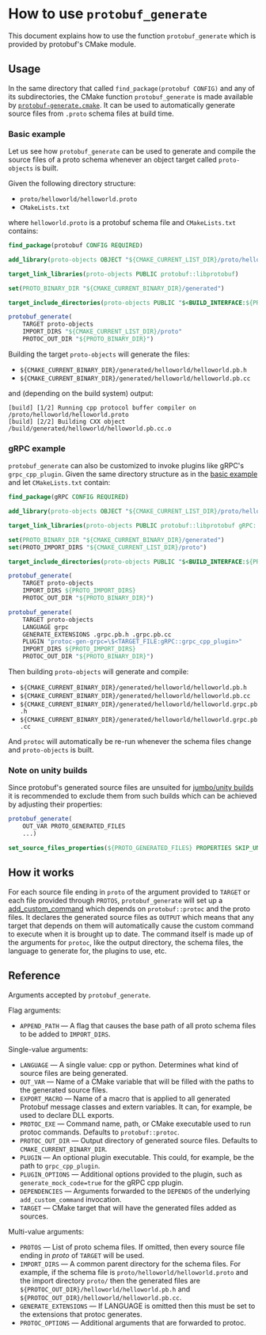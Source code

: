 # How to use `protobuf_generate`

This document explains how to use the function `protobuf_generate` which is provided by protobuf's CMake module.

## Usage

In the same directory that called `find_package(protobuf CONFIG)` and any of its subdirectories, the CMake function `protobuf_generate` is made available by 
[`protobuf-generate.cmake`](../cmake/protobuf-generate.cmake). It can be used to automatically generate source files from `.proto` schema files at build time.

### Basic example

Let us see how `protobuf_generate` can be used to generate and compile the source files of a proto schema whenever an object target called `proto-objects` is built.

Given the following directory structure:

- `proto/helloworld/helloworld.proto`
- `CMakeLists.txt`

where `helloworld.proto` is a protobuf schema file and `CMakeLists.txt` contains:

```cmake
find_package(protobuf CONFIG REQUIRED)

add_library(proto-objects OBJECT "${CMAKE_CURRENT_LIST_DIR}/proto/helloworld/helloworld.proto")

target_link_libraries(proto-objects PUBLIC protobuf::libprotobuf)

set(PROTO_BINARY_DIR "${CMAKE_CURRENT_BINARY_DIR}/generated")

target_include_directories(proto-objects PUBLIC "$<BUILD_INTERFACE:${PROTO_BINARY_DIR}>")

protobuf_generate(
    TARGET proto-objects
    IMPORT_DIRS "${CMAKE_CURRENT_LIST_DIR}/proto"
    PROTOC_OUT_DIR "${PROTO_BINARY_DIR}")
```

Building the target `proto-objects` will generate the files:

- `${CMAKE_CURRENT_BINARY_DIR}/generated/helloworld/helloworld.pb.h`
- `${CMAKE_CURRENT_BINARY_DIR}/generated/helloworld/helloworld.pb.cc`

and (depending on the build system) output:

```shell
[build] [1/2] Running cpp protocol buffer compiler on /proto/helloworld/helloworld.proto
[build] [2/2] Building CXX object /build/generated/helloworld/helloworld.pb.cc.o
```

### gRPC example

`protobuf_generate` can also be customized to invoke plugins like gRPC's `grpc_cpp_plugin`. Given the same directory structure as in the [basic example](#basic-example) 
and let `CMakeLists.txt` contain:

```cmake
find_package(gRPC CONFIG REQUIRED)

add_library(proto-objects OBJECT "${CMAKE_CURRENT_LIST_DIR}/proto/helloworld/helloworld.proto")

target_link_libraries(proto-objects PUBLIC protobuf::libprotobuf gRPC::grpc++)

set(PROTO_BINARY_DIR "${CMAKE_CURRENT_BINARY_DIR}/generated")
set(PROTO_IMPORT_DIRS "${CMAKE_CURRENT_LIST_DIR}/proto")

target_include_directories(proto-objects PUBLIC "$<BUILD_INTERFACE:${PROTO_BINARY_DIR}>")

protobuf_generate(
    TARGET proto-objects
    IMPORT_DIRS ${PROTO_IMPORT_DIRS}
    PROTOC_OUT_DIR "${PROTO_BINARY_DIR}")

protobuf_generate(
    TARGET proto-objects
    LANGUAGE grpc
    GENERATE_EXTENSIONS .grpc.pb.h .grpc.pb.cc
    PLUGIN "protoc-gen-grpc=\$<TARGET_FILE:gRPC::grpc_cpp_plugin>"
    IMPORT_DIRS ${PROTO_IMPORT_DIRS}
    PROTOC_OUT_DIR "${PROTO_BINARY_DIR}")
```

Then building `proto-objects` will generate and compile:

- `${CMAKE_CURRENT_BINARY_DIR}/generated/helloworld/helloworld.pb.h`
- `${CMAKE_CURRENT_BINARY_DIR}/generated/helloworld/helloworld.pb.cc`
- `${CMAKE_CURRENT_BINARY_DIR}/generated/helloworld/helloworld.grpc.pb.h`
- `${CMAKE_CURRENT_BINARY_DIR}/generated/helloworld/helloworld.grpc.pb.cc`

And `protoc` will automatically be re-run whenever the schema files change and `proto-objects` is built.

### Note on unity builds

Since protobuf's generated source files are unsuited for [jumbo/unity builds](https://cmake.org/cmake/help/latest/prop_tgt/UNITY_BUILD.html) it is recommended 
to exclude them from such builds which can be achieved by adjusting their properties:

```cmake
protobuf_generate(
    OUT_VAR PROTO_GENERATED_FILES
    ...)

set_source_files_properties(${PROTO_GENERATED_FILES} PROPERTIES SKIP_UNITY_BUILD_INCLUSION on)
```

## How it works

For each source file ending in `proto` of the argument provided to `TARGET` or each file provided through `PROTOS`, `protobuf_generate` will set up
a [add_custom_command](https://cmake.org/cmake/help/latest/command/add_custom_command.html) which depends on `protobuf::protoc` and the proto files. 
It declares the generated source files as `OUTPUT` which means that any target that depends on them will automatically cause the custom command to execute 
when it is brought up to date. The command itself is made up of the arguments for `protoc`, like the output directory, the schema files, the language to 
generate for, the plugins to use, etc.

## Reference

Arguments accepted by `protobuf_generate`.

Flag arguments:

- `APPEND_PATH` — A flag that causes the base path of all proto schema files to be added to `IMPORT_DIRS`.

Single-value arguments:

-   `LANGUAGE` — A single value: cpp or python. Determines what kind of source
    files are being generated.
-   `OUT_VAR` — Name of a CMake variable that will be filled with the paths to
    the generated source files.
-   `EXPORT_MACRO` — Name of a macro that is applied to all generated Protobuf
    message classes and extern variables. It can, for example, be used to
    declare DLL exports.
-   `PROTOC_EXE` — Command name, path, or CMake executable used to run protoc
    commands. Defaults to `protobuf::protoc`.
-   `PROTOC_OUT_DIR` — Output directory of generated source files. Defaults to
    `CMAKE_CURRENT_BINARY_DIR`.
-   `PLUGIN` — An optional plugin executable. This could, for example, be the
    path to `grpc_cpp_plugin`.
-   `PLUGIN_OPTIONS` — Additional options provided to the plugin, such as
    `generate_mock_code=true` for the gRPC cpp plugin.
-   `DEPENDENCIES` — Arguments forwarded to the `DEPENDS` of the underlying
    `add_custom_command` invocation.
-   `TARGET` — CMake target that will have the generated files added as sources.

Multi-value arguments:

-   `PROTOS` — List of proto schema files. If omitted, then every source file
    ending in *proto* of `TARGET` will be used.
-   `IMPORT_DIRS` — A common parent directory for the schema files. For example,
    if the schema file is `proto/helloworld/helloworld.proto` and the import
    directory `proto/` then the generated files are
    `${PROTOC_OUT_DIR}/helloworld/helloworld.pb.h` and
    `${PROTOC_OUT_DIR}/helloworld/helloworld.pb.cc`.
-   `GENERATE_EXTENSIONS` — If LANGUAGE is omitted then this must be set to the
    extensions that protoc generates.
-   `PROTOC_OPTIONS` — Additional arguments that are forwarded to protoc.
